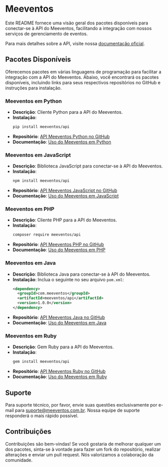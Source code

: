 # Meeventos

Este README fornece uma visão geral dos pacotes disponíveis para conectar-se à API do Meeventos, facilitando a integração com nossos serviços de gerenciamento de eventos. 

Para mais detalhes sobre a API, visite nossa [documentação oficial](https://docs.meeventos.com.br/).

## Pacotes Disponíveis

Oferecemos pacotes em várias linguagens de programação para facilitar a integração com a API do Meeventos. Abaixo, você encontrará os pacotes disponíveis, incluindo links para seus respectivos repositórios no GitHub e instruções para instalação.

### Meeventos em Python

- **Descrição**: Cliente Python para a API do Meeventos.
- **Instalação**:
   ```bash
  pip install meeventos/api
  ```
- **Repositório**: [API Meeventos Python no GitHub](https://github.com/meeventos/api-meeventos-python)
- **Documentação**: [Uso do Meeventos em Python](https://github.com/meeventos/api-meeventos-python#readme)

### Meeventos em JavaScript

- **Descrição**: Biblioteca JavaScript para conectar-se à API do Meeventos.
- **Instalação**:
  ```bash
  npm install meeventos/api
  ```
- **Repositório**: [API Meeventos JavaScript no GitHub](https://github.com/meeventos/api-meeventos-js)
- **Documentação**: [Uso do Meeventos em JavaScript](https://github.com/meeventos/api-meeventos-js#readme)

### Meeventos em PHP

- **Descrição**: Cliente PHP para a API do Meeventos.
- **Instalação**:
  ```bash
  composer require meeventos/api
  ```
- **Repositório**: [API Meeventos PHP no GitHub](https://github.com/meeventos/api-meeventos-php)
- **Documentação**: [Uso do Meeventos em PHP](https://github.com/meeventos/api-meeventos-php#readme)

### Meeventos em Java

- **Descrição**: Biblioteca Java para conectar-se à API do Meeventos.
- **Instalação**: Inclua o seguinte no seu arquivo `pom.xml`:
  ```xml
  <dependency>
    <groupId>com.meeventos</groupId>
    <artifactId>meeventos/api</artifactId>
    <version>1.0.0</version>
  </dependency>
  ```
- **Repositório**: [API Meeventos Java no GitHub](https://github.com/meeventos/api-meeventos-java)
- **Documentação**: [Uso do Meeventos em Java](https://github.com/meeventos/api-meeventos-java#readme)

### Meeventos em Ruby

- **Descrição**: Gem Ruby para a API do Meeventos.
- **Instalação**:
  ```bash
  gem install meeventos/api
  ```
- **Repositório**: [API Meeventos Ruby no GitHub](https://github.com/meeventos/api-meeventos-ruby)
- **Documentação**: [Uso do Meeventos em Ruby](https://github.com/meeventos/api-meeventos-ruby#readme)

## Suporte

Para suporte técnico, por favor, envie suas questões exclusivamente por e-mail para [suporte@meeventos.com.br](mailto:suporte@meeventos.com.br). Nossa equipe de suporte responderá o mais rápido possível.

## Contribuições

Contribuições são bem-vindas! Se você gostaria de melhorar qualquer um dos pacotes, sinta-se à vontade para fazer um fork do repositório, realizar alterações e enviar um pull request. Nós valorizamos a colaboração da comunidade.
